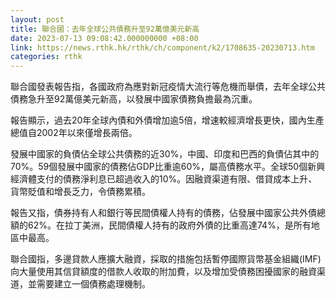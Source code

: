 ```yaml
---
layout: post
title: 聯合國：去年全球公共債務升至92萬億美元新高
date: 2023-07-13 09:08:42.000000000 +08:00
link: https://news.rthk.hk/rthk/ch/component/k2/1708635-20230713.htm
categories: rthk
---
```


聯合國發表報告指，各國政府為應對新冠疫情大流行等危機而舉債，去年全球公共債務急升至92萬億美元新高，以發展中國家債務負擔最為沉重。

報告顯示，過去20年全球內債和外債增加逾5倍，增速較經濟增長更快，國內生產總值自2002年以來僅增長兩倍。

發展中國家的負債佔全球公共債務的近30%，中國、印度和巴西的負債佔其中的70%。59個發展中國家的債務佔GDP比重逾60%，屬高債務水平。全球50個新興經濟體支付的債務淨利息已超過收入的10%。因融資渠道有限、借貸成本上升、貨幣貶值和增長乏力，令債務累積。

報告又指，債券持有人和銀行等民間債權人持有的債務，佔發展中國家公共外債總額的62%。在拉丁美洲，民間債權人持有的政府外債的比重高達74%，是所有地區中最高。

聯合國指，多邊貸款人應擴大融資，採取的措施包括暫停國際貨幣基金組織(IMF)向大量使用其信貸額度的借款人收取的附加費，以及增加受債務困擾國家的融資渠道，並需要建立一個債務處理機制。
